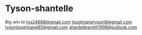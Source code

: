 # Tyson-shantelle
Big win to tys24688@gmail.com loughnanetyson9@gmail.com tysonloughnane65@gmail.com shantellesmith1998@outlook.com
